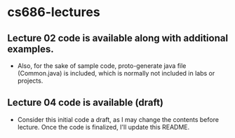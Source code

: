 # cs686-lectures

## Lecture 02 code is available along with additional examples.
 - Also, for the sake of sample code, proto-generate java file (Common.java) is included, which is normally not included in labs or projects. 
 
 ## Lecture 04 code is available (draft)
 - Consider this initial code a draft, as I may change the contents before lecture. Once the code is finalized, I'll update this README.

